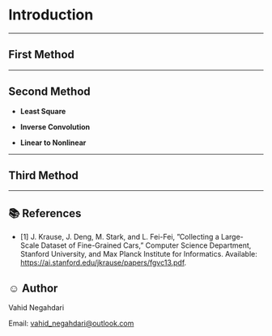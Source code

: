 # Introduction

---
## First Method




---
## Second Method
- **Least Square**


- **Inverse Convolution**


- **Linear to Nonlinear**




---
## Third Method



---
## :books: References 
- [1] J. Krause, J. Deng, M. Stark, and L. Fei-Fei, ”Collecting a Large-
Scale Dataset of Fine-Grained Cars,” Computer Science Department,
Stanford University, and Max Planck Institute for Informatics. Available:
https://ai.stanford.edu/jkrause/papers/fgvc13.pdf.

## :relaxed: Author  
Vahid Negahdari

Email:  <vahid_negahdari@outlook.com>